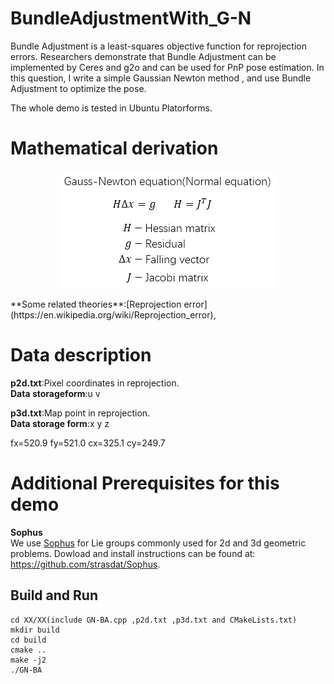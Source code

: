 # BundleAdjustmentWith_G-N
Bundle Adjustment is a least-squares objective function for reprojection errors. Researchers demonstrate that Bundle Adjustment can be implemented by Ceres and g2o and can be used for PnP pose estimation. In this question, I write a simple Gaussian Newton method , and use Bundle Adjustment to optimize the pose.  

The whole demo is tested in Ubuntu Platorforms.

# Mathematical derivation
<div align=center>  
  
![](https://github.com/TianQi-777/BundleAdjustmentWith_G-N/blob/master/Images/G-N2.png)
</div>  
**Some related theories**:[Reprojection error](https://en.wikipedia.org/wiki/Reprojection_error),

# Data description
**p2d.txt**:Pixel coordinates in reprojection.  
**Data storageform**:u v

**p3d.txt**:Map point in reprojection.  
**Data storage form**:x y z  

fx=520.9 fy=521.0 cx=325.1 cy=249.7

# Additional Prerequisites for this demo
**Sophus**  
We use [Sophus](https://github.com/strasdat/Sophus) for Lie groups commonly used for 2d and 3d geometric problems. 
Dowload and install instructions can be found at: https://github.com/strasdat/Sophus.

## Build and Run
```
cd XX/XX(include GN-BA.cpp ,p2d.txt ,p3d.txt and CMakeLists.txt)  
mkdir build  
cd build  
cmake ..  
make -j2  
./GN-BA
```
